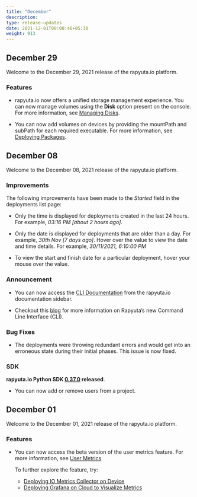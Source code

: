 ```yaml
---
title: "December"
description:
type: release-updates
date: 2021-12-01T00:00:46+05:30
weight: 913
---
```


## December 29

Welcome to the December 29, 2021 release of the rapyuta.io platform.
 
### Features

* rapyuta.io now offers a unified storage management experience. You can now manage volumes using the **Disk** option present on the console. For more information, see [Managing Disks](/3_how-tos/33_software-development/336_creating-cloud-volume).

* You can now add volumes on devices by providing the mountPath and subPath for each required executable. For more information, see [Deploying Packages](/3_how-tos/33_software-development/334_deploy-packages). 

## December 08

Welcome to the December 08, 2021 release of the rapyuta.io platform.
 
### Improvements

The following improvements have been made to the *Started* field in the deployments list page:

* Only the time is displayed for deployments created in the last 24 hours. For example, *03:16 PM [about 2 hours ago]*. 

* Only the date is displayed for deployments that are older than a day. For example, *30th Nov [7 days ago]*. Hover over the value to view the date and time details. For example, *30/11/2021, 6:10:00 PM*

* To view the start and finish date for a particular deployment, hover your mouse over the value.

### Announcement

* You can now access the [CLI Documentation](https://cli.rapyuta.io/) from the rapyuta.io documentation sidebar.

* Checkout this [blog](https://www.rapyuta-robotics.com/2021/12/08/rapyutas-new-command-line-interface-cli/) for more information on Rapyuta’s new Command Line Interface (CLI).

### Bug Fixes

* The deployments were throwing redundant errors and would get into an erroneous state during their initial phases. This issue is now fixed.

### SDK

**rapyuta.io Python SDK [0.37.0](/3_how-tos/35_tooling_and_debugging/rapyuta-io-python-sdk/#installation) released**.
* You can now add or remove users from a project.
    
## December 01 

Welcome to the December 01, 2021 release of the rapyuta.io platform.
 
### Features

* You can now access the beta version of the user metrics feature. For more information, see [User Metrics](/5_deep-dives/54_tooling-and-debugging/545_user_metrics)

    To further explore the feature, try:
    * [Deploying IO Metrics Collector on Device](/5_deep-dives/54_tooling-and-debugging/545_user_metrics/#rapyuta-io-metrics-collector)
    * [Deploying Grafana on Cloud to Visualize Metrics](/4_tutorials/42_advanced/deploy-grafana)
    



